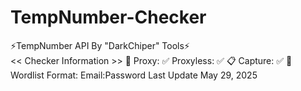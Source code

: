 # TempNumber-Checker
⚡️TempNumber API By "DarkChiper" Tools⚡️  
&lt;&lt; Checker Information >>  🔐 Proxy: ✅ Proxyless: ✅ 📋 Capture: ✅ 📁 Wordlist Format: Email:Password Last Update May 29, 2025
